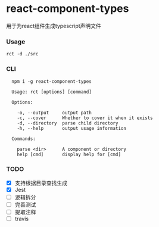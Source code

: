# react-component-types

用于为react组件生成typescript声明文件

### Usage

```
rct -d ./src
```

### CLI

```
  npm i -g react-component-types

  Usage: rct [options] [command]

  Options:

    -o, --output     output path
    -c, --cover      Whether to cover it when it exists
    -d, --directory  parse child directory
    -h, --help       output usage information

  Commands:

    parse <dir>      A component or directory
    help [cmd]       display help for [cmd]
```

### TODO

- [x] 支持根据目录查找生成
- [x] Jest
- [ ] 逻辑拆分
- [ ] 完善测试
- [ ] 提取注释
- [ ] travis
